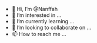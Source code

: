- 👋 Hi, I’m @Nanffah
- 👀 I’m interested in ...
- 🌱 I’m currently learning ...
- 💞️ I’m looking to collaborate on ...
- 📫 How to reach me ...

<!---
Nanffah/Nanffah is a ✨ special ✨ repository because its `README.md` (this file) appears on your GitHub profile.
You can click the Preview link to take a look at your changes.
--->
